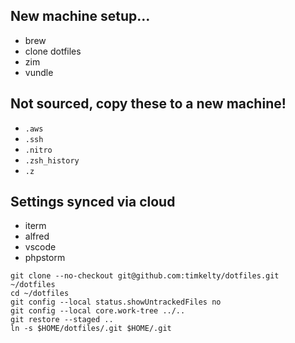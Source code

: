 ## New machine setup…

- brew
- clone dotfiles
- zim
- vundle

## Not sourced, copy these to a new machine!

- `.aws`
- `.ssh`
- `.nitro`
- `.zsh_history`
- `.z`

## Settings synced via cloud

- iterm
- alfred
- vscode
- phpstorm

```
git clone --no-checkout git@github.com:timkelty/dotfiles.git ~/dotfiles
cd ~/dotfiles
git config --local status.showUntrackedFiles no
git config --local core.work-tree ../..
git restore --staged ..
ln -s $HOME/dotfiles/.git $HOME/.git
```
